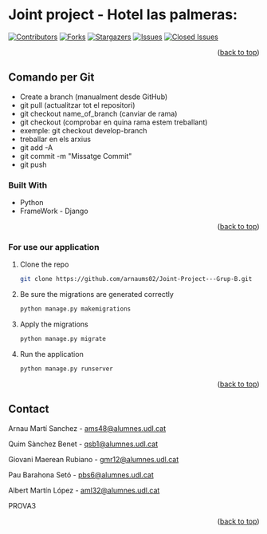 # Joint project - Hotel las palmeras:
[![Contributors][contributors-shield]][contributors-url]
[![Forks][forks-shield]][forks-url]
[![Stargazers][stars-shield]][stars-url]
[![Issues][issues-shield]][issues-url]
[![Closed Issues][closedIssues-shield]][closedIssues-url]

<p align="right">(<a href="#readme-top">back to top</a>)</p>

## Comando per Git
* Create a branch (manualment desde GitHub)
* git pull (actualitzar tot el repositori)
* git checkout name_of_branch (canviar de rama)
* git checkout (comprobar en quina rama estem treballant)
* exemple: git checkout develop-branch
* treballar en els arxius
* git add -A
* git commit -m "Missatge Commit"
* git push

### Built With
* Python
* FrameWork - Django

<p align="right">(<a href="#readme-top">back to top</a>)</p>

### For use our application

1. Clone the repo
   ```sh
   git clone https://github.com/arnaums02/Joint-Project---Grup-B.git
   ```

2. Be sure the migrations are generated correctly
   ```python
   python manage.py makemigrations
   ```

3. Apply the migrations
   ```python
   python manage.py migrate
   ```
4. Run the application
   ```python
   python manage.py runserver
   ```

<p align="right">(<a href="#readme-top">back to top</a>)</p>

<!-- CONTACT -->
## Contact

Arnau Martí Sanchez - ams48@alumnes.udl.cat

Quim Sànchez Benet - qsb1@alumnes.udl.cat

Giovani Maerean Rubiano - gmr12@alumnes.udl.cat

Pau Barahona Setó - pbs6@alumnes.udl.cat

Albert Martín López - aml32@alumnes.udl.cat

PROVA3

<p align="right">(<a href="#readme-top">back to top</a>)</p>

[contributors-shield]: https://img.shields.io/github/contributors/arnaums02/Joint-Project---Grup-B.svg?style=for-the-badge
[contributors-url]: https://github.com/arnaums02/Joint-Project---Grup-B/graphs/contributors
[forks-shield]: https://img.shields.io/github/forks/arnaums02/Joint-Project---Grup-B.svg?style=for-the-badge
[forks-url]: https://github.com/arnaums02/Joint-Project---Grup-B/network/members
[stars-shield]: https://img.shields.io/github/stars/arnaums02/Joint-Project---Grup-B.svg?style=for-the-badge
[stars-url]: https://github.com/arnaums02/Joint-Project---Grup-B/stargazers
[issues-shield]: https://img.shields.io/github/issues/arnaums02/Joint-Project---Grup-B.svg?style=for-the-badge
[issues-url]: https://github.com/arnaums02/Joint-Project---Grup-B/issues
[closedIssues-shield]: https://img.shields.io/badge/Closed%20Issues-85-green?style=for-the-badge
[closedIssues-url]: https://github.com/arnaums02/Joint-Project---Grup-B/issues?q=is%3Aissue+is%3Aclosed

